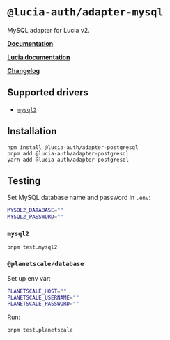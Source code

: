 # `@lucia-auth/adapter-mysql`

MySQL adapter for Lucia v2.

**[Documentation](https://lucia-auth.com/reference#lucia-authadapter-mysql)**

**[Lucia documentation](https://lucia-auth.com)**

**[Changelog](https://github.com/pilcrowOnPaper/lucia/blob/main/packages/adapter-mysql/CHANGELOG.md)**

## Supported drivers

- [`mysql2`](https://github.com/sidorares/node-mysql2)

## Installation

```
npm install @lucia-auth/adapter-postgresql
pnpm add @lucia-auth/adapter-postgresql
yarn add @lucia-auth/adapter-postgresql
```

## Testing

Set MySQL database name and password in `.env`:

```bash
MYSQL2_DATABASE=""
MYSQL2_PASSWORD=""
```

### `mysql2`

```
pnpm test.mysql2
```

### `@planetscale/database`

Set up env var:

```bash
PLANETSCALE_HOST=""
PLANETSCALE_USERNAME=""
PLANETSCALE_PASSWORD=""
```

Run:

```
pnpm test.planetscale
```
